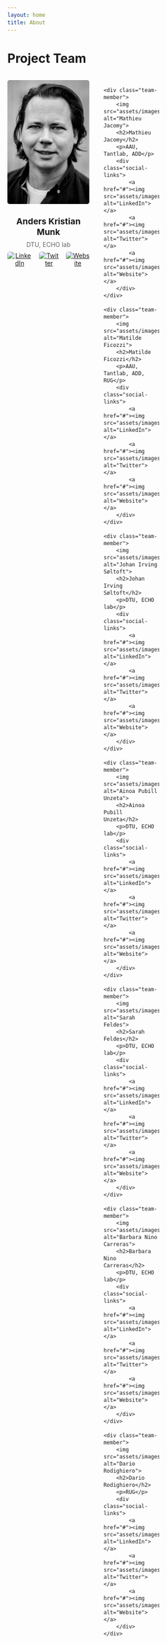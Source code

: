 ```yaml
---
layout: home
title: About
---
```


# Project Team

<div class="team-grid">
    <div class="team-member">
        <img src="assets/images/Anders.jpg" alt="Anders Kristian Munk">
        <h2>Anders Kristian Munk</h2>
        <p>DTU, ECHO lab</p>
        <div class="social-links">
            <a href="#"><img src="assets/images/linkedin.svg" alt="LinkedIn"></a>
            <a href="#"><img src="assets/images/twitter.svg" alt="Twitter"></a>
            <a href="#"><img src="assets/images/website.svg" alt="Website"></a>
        </div>
    </div>

    <div class="team-member">
        <img src="assets/images/Mathieu.jpg" alt="Mathieu Jacomy">
        <h2>Mathieu Jacomy</h2>
        <p>AAU, Tantlab, ADD</p>
        <div class="social-links">
            <a href="#"><img src="assets/images/linkedin.svg" alt="LinkedIn"></a>
            <a href="#"><img src="assets/images/twitter.svg" alt="Twitter"></a>
            <a href="#"><img src="assets/images/website.svg" alt="Website"></a>
        </div>
    </div>

    <div class="team-member">
        <img src="assets/images/Matilde.jpg" alt="Matilde Ficozzi">
        <h2>Matilde Ficozzi</h2>
        <p>AAU, Tantlab, ADD, RUG</p>
        <div class="social-links">
            <a href="#"><img src="assets/images/linkedin.svg" alt="LinkedIn"></a>
            <a href="#"><img src="assets/images/twitter.svg" alt="Twitter"></a>
            <a href="#"><img src="assets/images/website.svg" alt="Website"></a>
        </div>
    </div>

    <div class="team-member">
        <img src="assets/images/Johan.jpg" alt="Johan Irving Søltoft">
        <h2>Johan Irving Søltoft</h2>
        <p>DTU, ECHO lab</p>
        <div class="social-links">
            <a href="#"><img src="assets/images/linkedin.svg" alt="LinkedIn"></a>
            <a href="#"><img src="assets/images/twitter.svg" alt="Twitter"></a>
            <a href="#"><img src="assets/images/website.svg" alt="Website"></a>
        </div>
    </div>

    <div class="team-member">
        <img src="assets/images/Ainoa.jpg" alt="Ainoa Pubill Unzeta">
        <h2>Ainoa Pubill Unzeta</h2>
        <p>DTU, ECHO lab</p>
        <div class="social-links">
            <a href="#"><img src="assets/images/linkedin.svg" alt="LinkedIn"></a>
            <a href="#"><img src="assets/images/twitter.svg" alt="Twitter"></a>
            <a href="#"><img src="assets/images/website.svg" alt="Website"></a>
        </div>
    </div>

    <div class="team-member">
        <img src="assets/images/Sarah.jpg" alt="Sarah Feldes">
        <h2>Sarah Feldes</h2>
        <p>DTU, ECHO lab</p>
        <div class="social-links">
            <a href="#"><img src="assets/images/linkedin.svg" alt="LinkedIn"></a>
            <a href="#"><img src="assets/images/twitter.svg" alt="Twitter"></a>
            <a href="#"><img src="assets/images/website.svg" alt="Website"></a>
        </div>
    </div>

    <div class="team-member">
        <img src="assets/images/Barbara.jpg" alt="Barbara Nino Carreras">
        <h2>Barbara Nino Carreras</h2>
        <p>DTU, ECHO lab</p>
        <div class="social-links">
            <a href="#"><img src="assets/images/linkedin.svg" alt="LinkedIn"></a>
            <a href="#"><img src="assets/images/twitter.svg" alt="Twitter"></a>
            <a href="#"><img src="assets/images/website.svg" alt="Website"></a>
        </div>
    </div>

    <div class="team-member">
        <img src="assets/images/Dario.jpg" alt="Dario Rodighiero">
        <h2>Dario Rodighiero</h2>
        <p>RUG</p>
        <div class="social-links">
            <a href="#"><img src="assets/images/linkedin.svg" alt="LinkedIn"></a>
            <a href="#"><img src="assets/images/twitter.svg" alt="Twitter"></a>
            <a href="#"><img src="assets/images/website.svg" alt="Website"></a>
        </div>
    </div>
</div>

<style>
.team-grid {
    display: grid;
    grid-template-columns: repeat(4, 1fr);
    gap: 2rem;
    margin: 2rem 0;
}

.team-member {
    text-align: center;
}

.team-member img {
    width: 100%;
    height: auto;
    margin-bottom: 1rem;
    border-radius: 5px;
}

.team-member h2 {
    font-size: 1.2rem;
    margin: 0.5rem 0;
}

.team-member p {
    margin: 0.5rem 0;
    color: #666;
}

.social-links {
    margin-top: 0.5rem;
    display: flex;
    justify-content: center;
    gap: 1rem;
}

.social-links img {
    width: 24px;
    height: 24px;
}

@media (max-width: 1200px) {
    .team-grid {
        grid-template-columns: repeat(3, 1fr);
    }
}

@media (max-width: 768px) {
    .team-grid {
        grid-template-columns: repeat(2, 1fr);
    }
}

@media (max-width: 480px) {
    .team-grid {
        grid-template-columns: 1fr;
    }
}
</style>
